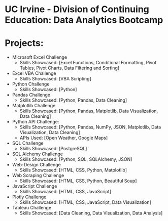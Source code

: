 # UC Irvine - Division of Continuing Education: Data Analytics Bootcamp

# Projects:
- Microsoft Excel Challenge
    - Skills Showcased: [Excel Functions, Conditional Formatting, Pivot Tables, Pivot Charts, Data Filtering and Sorting]
- Excel VBA Challenge
    - Skills Showcased: [VBA Scripting]
- Python Challenge
    - Skills Showcased: [Python]
- Pandas Challenge
    - Skills Showcased: [Python, Pandas, Data Cleaning]
- Matplotlib Challenge
    - Skills Showcased: [Python, Pandas, Matplotlib, Data Visualization, Data Cleaning]
- Python API Challenge:
    - Skills Showcased: [Python, Pandas, NumPy, JSON,  Matplotlib, Data Visualization, Data Cleaning]
    - APIs Used: [Open Weather, Google Maps]
- SQL Challenge
    - Skills Showcased: [PostgreSQL]
- SQL Alchemy Challenge
    - Skills Showcased: [Python, SQL, SQLAlchemy, JSON]
- Web-Design Challenge
    - Skills Showcased: [HTML, CSS, Python, Matplotlib]
- Web Scraping Challenge
    - Skills Showcased: [HTML, CSS, Python, Beautiful Soup]
- JavaScript Challenge
    - Skills Showcased: [HTML, CSS, JavaScript]
- Plotly Challenge
    - Skills Showcased: [HTML, CSS, JavaScript, Data Visualization]
- Tableau Challenge
    - Skills Showcased: [Data Cleaning, Data Visualization, Data Analysis]
